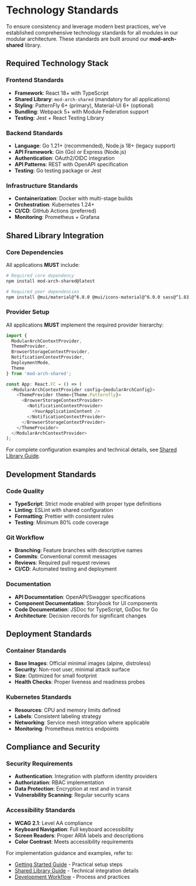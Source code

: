 # Technology Standards

To ensure consistency and leverage modern best practices, we've established comprehensive technology standards for all modules in our modular architecture. These standards are built around our **mod-arch-shared** library.

## Required Technology Stack

### Frontend Standards

- **Framework**: React 18+ with TypeScript
- **Shared Library**: `mod-arch-shared` (mandatory for all applications)
- **Styling**: PatternFly 6+ (primary), Material-UI 6+ (optional)
- **Bundling**: Webpack 5+ with Module Federation support
- **Testing**: Jest + React Testing Library

### Backend Standards

- **Language**: Go 1.21+ (recommended), Node.js 18+ (legacy support)
- **API Framework**: Gin (Go) or Express (Node.js)
- **Authentication**: OAuth2/OIDC integration
- **API Patterns**: REST with OpenAPI specification
- **Testing**: Go testing package or Jest

### Infrastructure Standards

- **Containerization**: Docker with multi-stage builds
- **Orchestration**: Kubernetes 1.24+
- **CI/CD**: GitHub Actions (preferred)
- **Monitoring**: Prometheus + Grafana

## Shared Library Integration

### Core Dependencies

All applications **MUST** include:

```bash
# Required core dependency
npm install mod-arch-shared@latest

# Required peer dependencies
npm install @mui/material@^6.0.0 @mui/icons-material@^6.0.0 sass@^1.83.0
```

### Provider Setup

All applications **MUST** implement the required provider hierarchy:

```typescript
import { 
  ModularArchContextProvider, 
  ThemeProvider,
  BrowserStorageContextProvider,
  NotificationContextProvider,
  DeploymentMode,
  Theme
} from 'mod-arch-shared';

const App: React.FC = () => (
  <ModularArchContextProvider config={modularArchConfig}>
    <ThemeProvider theme={Theme.Patternfly}>
      <BrowserStorageContextProvider>
        <NotificationContextProvider>
          <YourApplicationContent />
        </NotificationContextProvider>
      </BrowserStorageContextProvider>
    </ThemeProvider>
  </ModularArchContextProvider>
);
```

For complete configuration examples and technical details, see [Shared Library Guide](./12-shared-library-guide.md).

## Development Standards

### Code Quality

- **TypeScript**: Strict mode enabled with proper type definitions
- **Linting**: ESLint with shared configuration
- **Formatting**: Prettier with consistent rules
- **Testing**: Minimum 80% code coverage

### Git Workflow

- **Branching**: Feature branches with descriptive names
- **Commits**: Conventional commit messages
- **Reviews**: Required pull request reviews
- **CI/CD**: Automated testing and deployment

### Documentation

- **API Documentation**: OpenAPI/Swagger specifications
- **Component Documentation**: Storybook for UI components
- **Code Documentation**: JSDoc for TypeScript, GoDoc for Go
- **Architecture**: Decision records for significant changes

## Deployment Standards

### Container Standards

- **Base Images**: Official minimal images (alpine, distroless)
- **Security**: Non-root user, minimal attack surface
- **Size**: Optimized for small footprint
- **Health Checks**: Proper liveness and readiness probes

### Kubernetes Standards

- **Resources**: CPU and memory limits defined
- **Labels**: Consistent labeling strategy
- **Networking**: Service mesh integration where applicable
- **Monitoring**: Prometheus metrics endpoints

## Compliance and Security

### Security Requirements

- **Authentication**: Integration with platform identity providers
- **Authorization**: RBAC implementation
- **Data Protection**: Encryption at rest and in transit
- **Vulnerability Scanning**: Regular security scans

### Accessibility Standards

- **WCAG 2.1**: Level AA compliance
- **Keyboard Navigation**: Full keyboard accessibility
- **Screen Readers**: Proper ARIA labels and descriptions
- **Color Contrast**: Meets accessibility requirements

For implementation guidance and examples, refer to:

- [Getting Started Guide](./10-getting-started.md) - Practical setup steps
- [Shared Library Guide](./12-shared-library-guide.md) - Technical integration details
- [Development Workflow](./08-development-workflow.md) - Process and practices
